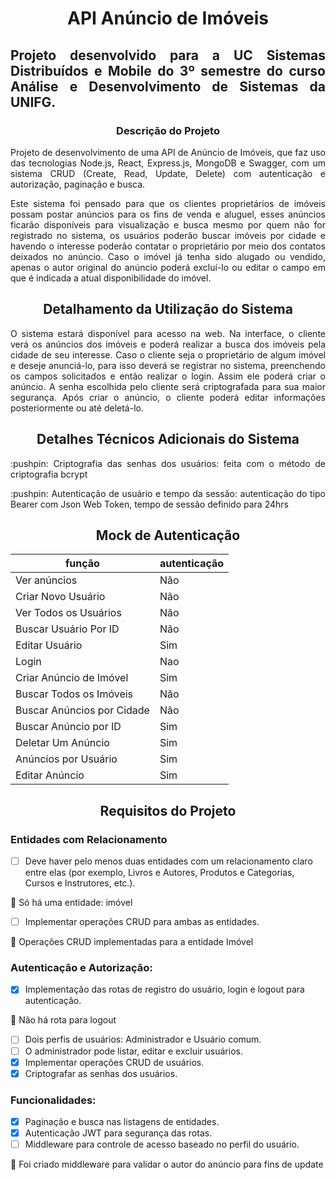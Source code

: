 <h1 align="center"> API Anúncio de Imóveis </h1>

<h2 align="justify"> Projeto desenvolvido para a UC Sistemas Distribuídos e Mobile do 3º semestre do curso Análise e Desenvolvimento de Sistemas da UNIFG. </h2>

<h3 align="center"> Descrição do Projeto </h3>
<p align="justify"> Projeto de desenvolvimento de uma API de Anúncio de Imóveis, que faz uso das tecnologias Node.js, React, Express.js, MongoDB e Swagger, com um sistema CRUD (Create, Read, Update, Delete) com autenticação e autorização, paginação e busca.</p>
<p align="justify">Este sistema foi pensado para que os clientes proprietários de imóveis possam postar anúncios para os fins de venda e aluguel, esses anúncios ficarão disponíveis para visualização e busca mesmo por quem não for registrado no sistema, os usuários poderão buscar imóveis por cidade e havendo o interesse poderão contatar o proprietário por meio dos contatos deixados no anúncio. Caso o imóvel já tenha sido alugado ou vendido, apenas o autor original do anúncio poderá excluí-lo ou editar o campo em que é indicada a atual disponibilidade do imóvel.</p>

<h2 align="center">Detalhamento da Utilização do Sistema</h2>

<p align="justify">O sistema estará disponível para acesso na web. Na interface, o cliente verá os anúncios dos imóveis e poderá realizar a busca dos imóveis pela cidade de seu interesse. Caso o cliente seja o proprietário de algum imóvel e deseje anunciá-lo, para isso deverá se registrar no sistema, preenchendo os campos solicitados e então realizar o login. Assim ele poderá criar o anúncio. A senha escolhida pelo cliente será criptografada para sua maior segurança. Após criar o anúncio, o cliente poderá editar informações posteriormente ou até deletá-lo.</p>

<h2 align="center">Detalhes Técnicos Adicionais do Sistema</h2>

<p align="justify"> :pushpin: Criptografia das senhas dos usuários: feita com o método de criptografia bcrypt </p>
<p align="justify"> :pushpin: Autenticação de usuário e tempo da sessão: autenticação do tipo Bearer com Json Web Token, tempo de sessão definido para 24hrs</p>

<h2 align="center">Mock de Autenticação</h2>

|função|autenticação|
| -------- | -------- |
|Ver anúncios|Não|
|Criar Novo Usuário|Não|
|Ver Todos os Usuários|Não|
|Buscar Usuário Por ID|Não|
|Editar Usuário|Sim|
|Login|Nao|
|Criar Anúncio de Imóvel|Sim|
|Buscar Todos os Imóveis|Não|
|Buscar Anúncios por Cidade|Não|
|Buscar Anúncio por ID|Sim|
|Deletar Um Anúncio|Sim|
|Anúncios por Usuário|Sim|
|Editar Anúncio|Sim|

<h2 align="center">Requisitos do Projeto</h2>

### Entidades com Relacionamento

- [ ] Deve haver pelo menos duas entidades com um relacionamento claro entre elas (por exemplo, Livros e Autores, Produtos e Categorias, Cursos e Instrutores, etc.).
      
:pushpin: Só há uma entidade: imóvel

- [ ] Implementar operações CRUD para ambas as entidades.
      
:pushpin: Operações CRUD implementadas para a entidade Imóvel

### Autenticação e Autorização:

- [X] Implementação das rotas de registro do usuário, login e logout para autenticação.
      
:pushpin: Não há rota para logout

- [ ] Dois perfis de usuários: Administrador e Usuário comum.
- [ ] O administrador pode listar, editar e excluir usuários.
- [X] Implementar operações CRUD de usuários.
- [X] Criptografar as senhas dos usuários.

### Funcionalidades:

- [X] Paginação e busca nas listagens de entidades.
- [X] Autenticação JWT para segurança das rotas.
- [ ] Middleware para controle de acesso baseado no perfil do usuário.
      
:pushpin: Foi criado middleware para validar o autor do anúncio para fins de update 






